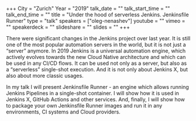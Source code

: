 +++
City = "Zurich"
Year = "2019"
talk_date = ""
talk_start_time = ""
talk_end_time = ""
title = "Under the hood of serverless Jenkins. Jenkinsfile Runner"
type = "talk"
speakers = ["oleg-nenashev"]
youtube = ""
vimeo = ""
speakerdeck = ""
slideshare = ""
slides = ""
+++

There were significant changes in the Jenkins project over last year. It is still one of
the most popular automation servers in the world, but it is not just a “server” anymore.
In 2019 Jenkins is a universal automation engine, which actively evolves towards the new
Cloud Native architecture and which can be used in any CI/CD flows. It can be used not
only as a server, but also as a “serverless” single-shot execution. And it is not only
about Jenkins X, but also about more classic usages.

In my talk I will present Jenkinsfile Runner - an engine which allows running Jenkins
Pipelines in a single-shot container. I will show how it is used in Jenkins X, GitHub
Actions and other services. And, finally, I will show how to package your own
Jenkinsfile Runner images and run it in any environments, CI systems and Cloud providers.
